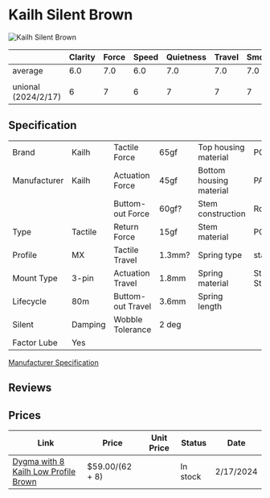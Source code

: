 # Kailh Silent Brown

![Kailh Silent Brown](https://dygma.com/cdn/shop/products/KailhSilentBrown.png?v=1667906276)

|                     | Clarity | Force | Speed | Quietness | Travel | Smoothness | Stability | Crispness | Thockiness | Clackiness | Poppiness | RGB | Consistency | Overall |
| ------------------- | ------- | ----- | ----- | --------- | ------ | ---------- | --------- | --------- | ---------- | ---------- | --------- | --- | ----------- | ------- |
| average             | 6.0     | 7.0   | 6.0   | 7.0       | 7.0    | 7.0        | 8.0       | 6.0       | 6.0        | 7.0        | 4.0       | 9.0 |             | 8.0     |
|                     |         |       |       |           |        |            |           |           |            |            |           |     |             |         |
| unional (2024/2/17) | 6       | 7     | 6     | 7         | 7      | 7          | 8         | 6         | 6          | 7          | 4         | 9   |             | 8       |

## Specification

|              |         |                   |        |                         |                |
| ------------ | ------- | ----------------- | ------ | ----------------------- | -------------- |
| Brand        | Kailh   | Tactile Force     | 65gf   | Top housing material    | PC             |
| Manufacturer | Kailh   | Actuation Force   | 45gf   | Bottom housing material | PA66           |
|              |         | Buttom-out Force  | 60gf?  | Stem construction       | Round          |
| Type         | Tactile | Return Force      | 15gf   | Stem material           | POM            |
| Profile      | MX      | Tactile Travel    | 1.3mm? | Spring type             | standard       |
| Mount Type   | 3-pin   | Actuation Travel  | 1.8mm  | Spring material         | Stainess Steel |
| Lifecycle    | 80m     | Buttom-out Travel | 3.6mm  | Spring length           |                |
| Silent       | Damping | Wobble Tolerance  | 2 deg  |                         |                |
| Factor Lube  | Yes     |                   |        |                         |                |

[Manufacturer Specification](https://cdn.shopify.com/s/files/1/0436/7692/6103/files/CPG1511F01S38_1.pdf?v=1599623991)

## Reviews

## Prices

| Link                                                                                               | Price           | Unit Price | Status   | Date      |
| -------------------------------------------------------------------------------------------------- | --------------- | ---------- | -------- | --------- |
| [Dygma with 8 Kailh Low Profile Brown](https://dygma.com/products/switches?variant=43658510369006) | $59.00/(62 + 8) |            | In stock | 2/17/2024 |
